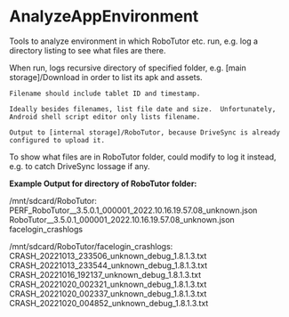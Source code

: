 # AnalyzeAppEnvironment
Tools to analyze environment in which RoboTutor etc. run, e.g. log a directory listing to see what files are there.

When run, logs recursive directory of specified folder, e.g. [main storage]/Download in order to list its apk and assets.

	Filename should include tablet ID and timestamp.
	
	Ideally besides filenames, list file date and size.  Unfortunately, Android shell script editor only lists filename.
	
	Output to [internal storage]/RoboTutor, because DriveSync is already configured to upload it.
	
To show what files are in RoboTutor folder, could modify to log it instead, e.g. to catch DriveSync lossage if any.

**Example Output for directory of RoboTutor folder:**

/mnt/sdcard/RoboTutor:
PERF_RoboTutor__3.5.0.1_000001_2022.10.16.19.57.08_unknown.json
RoboTutor__3.5.0.1_000001_2022.10.16.19.57.08_unknown.json
facelogin_crashlogs

/mnt/sdcard/RoboTutor/facelogin_crashlogs:
CRASH_20221013_233506_unknown_debug_1.8.1.3.txt
CRASH_20221013_233544_unknown_debug_1.8.1.3.txt
CRASH_20221016_192137_unknown_debug_1.8.1.3.txt
CRASH_20221020_002321_unknown_debug_1.8.1.3.txt
CRASH_20221020_002337_unknown_debug_1.8.1.3.txt
CRASH_20221020_004852_unknown_debug_1.8.1.3.txt
